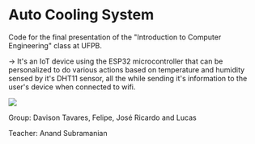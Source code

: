 # Auto Cooling System
Code for the final presentation of the "Introduction to Computer Engineering" class at UFPB.

-> It's an IoT device using the ESP32 microcontroller that can be personalized to do various actions based on temperature and humidity sensed by it's DHT11 sensor, all the while sending it's information to the user's device when connected to wifi.

![](https://i.imgur.com/6qjupSO.gif)

Group: Davison Tavares, Felipe, José Ricardo and Lucas

Teacher: Anand Subramanian
